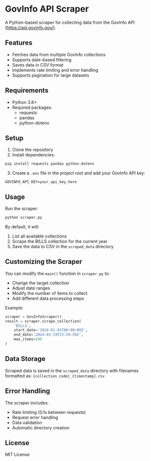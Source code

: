 # GovInfo API Scraper

A Python-based scraper for collecting data from the GovInfo API (https://api.govinfo.gov/).

## Features

- Fetches data from multiple GovInfo collections
- Supports date-based filtering
- Saves data in CSV format
- Implements rate limiting and error handling
- Supports pagination for large datasets

## Requirements

- Python 3.8+
- Required packages:
  - requests
  - pandas
  - python-dotenv

## Setup

1. Clone the repository
2. Install dependencies:
```bash
pip install requests pandas python-dotenv
```

3. Create a `.env` file in the project root and add your GovInfo API key:
```
GOVINFO_API_KEY=your_api_key_here
```

## Usage

Run the scraper:
```bash
python scraper.py
```

By default, it will:
1. List all available collections
2. Scrape the BILLS collection for the current year
3. Save the data to CSV in the `scraped_data` directory

## Customizing the Scraper

You can modify the `main()` function in `scraper.py` to:
- Change the target collection
- Adjust date ranges
- Modify the number of items to collect
- Add different data processing steps

Example:
```python
scraper = GovInfoScraper()
result = scraper.scrape_collection(
    'BILLS',
    start_date='2024-01-01T00:00:00Z',
    end_date='2024-03-19T23:59:59Z',
    max_items=500
)
```

## Data Storage

Scraped data is saved in the `scraped_data` directory with filenames formatted as:
`{collection_code}_{timestamp}.csv`

## Error Handling

The scraper includes:
- Rate limiting (0.1s between requests)
- Request error handling
- Data validation
- Automatic directory creation

## License

MIT License